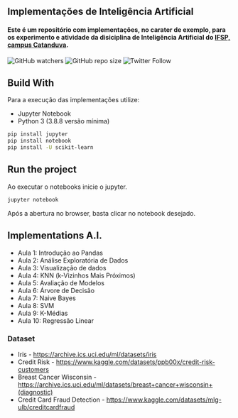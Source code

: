 ## Implementações de Inteligência Artificial

#### Este é um repositório com implementações, no carater de exemplo, para os experimento e atividade da disiciplina de  Inteligência Artificial do [IFSP, campus Catanduva](https://ctd.ifsp.edu.br/). 

![GitHub watchers](https://img.shields.io/github/watchers/flaviol-souza/intro-ia?style=social)
![GitHub repo size](https://img.shields.io/github/repo-size/flaviol-souza/intro-ia)
![Twitter Follow](https://img.shields.io/twitter/follow/flaviolsouza?style=social)


## Build With
Para a execução das implementações utilize: 
* Jupyter Notebook
* Python 3 (3.8.8 versão mínima)
```bash
pip install jupyter 
pip install notebook
pip install -U scikit-learn
```

## Run the project
Ao executar o notebooks inicie o jupyter.
```bash
jupyter notebook
```
Após a abertura no browser, basta clicar no notebook desejado.

## Implementations A.I.
* Aula 1: Introdução ao Pandas
* Aula 2: Análise Exploratória de Dados
* Aula 3: Visualização de dados
* Aula 4: KNN (k-Vizinhos Mais Próximos)
* Aula 5: Avaliação de Modelos
* Aula 6: Árvore de Decisão
* Aula 7: Naive Bayes
* Aula 8: SVM
* Aula 9: K-Médias
* Aula 10: Regressão Linear

### Dataset 
* Iris - https://archive.ics.uci.edu/ml/datasets/iris
* Credit Risk - https://www.kaggle.com/datasets/ppb00x/credit-risk-customers
* Breast Cancer Wisconsin - https://archive.ics.uci.edu/ml/datasets/breast+cancer+wisconsin+(diagnostic)
* Credit Card Fraud Detection - https://www.kaggle.com/datasets/mlg-ulb/creditcardfraud